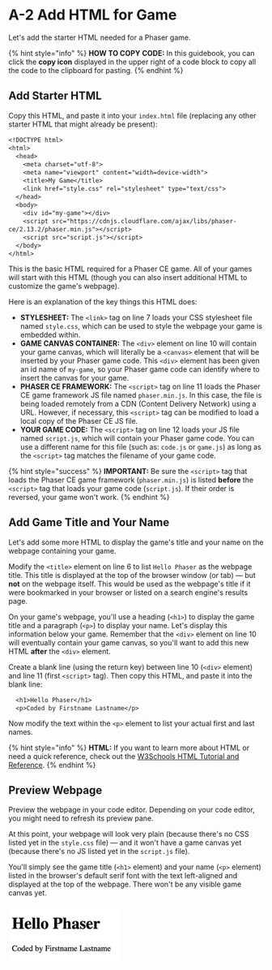 # A-2 Add HTML for Game

Let's add the starter HTML needed for a Phaser game.

{% hint style="info" %}
**HOW TO COPY CODE:**  In this guidebook, you can click the **copy icon** displayed in the upper right of a code block to copy all the code to the clipboard for pasting.
{% endhint %}

## Add Starter HTML

Copy this HTML, and paste it into your `index.html` file \(replacing any other starter HTML that might already be present\):

```markup
<!DOCTYPE html>
<html>
  <head>
    <meta charset="utf-8">
    <meta name="viewport" content="width=device-width">
    <title>My Game</title>
    <link href="style.css" rel="stylesheet" type="text/css">
  </head>
  <body>
	<div id="my-game"></div>
	<script src="https://cdnjs.cloudflare.com/ajax/libs/phaser-ce/2.13.2/phaser.min.js"></script>
	<script src="script.js"></script>
  </body>
</html>
```

This is the basic HTML required for a Phaser CE game. All of your games will start with this HTML \(though you can also insert additional HTML to customize the game's webpage\).

Here is an explanation of the key things this HTML does: 

* **STYLESHEET:**  The `<link>` tag on line 7 loads your CSS stylesheet file named `style.css`, which can be used to style the webpage your game is embedded within.
* **GAME CANVAS CONTAINER:**  The `<div>` element on line 10 will contain your game canvas, which will literally be a `<canvas>` element that will be inserted by your Phaser game code. This `<div>` element has been given an id name of `my-game`, so your Phaser game code can identify where to insert the canvas for your game.
* **PHASER CE FRAMEWORK:**  The `<script>` tag on line 11 loads the Phaser CE game framework JS file named `phaser.min.js`. In this case, the file is being loaded remotely from a CDN \(Content Delivery Network\) using a URL. However, if necessary, this `<script>` tag can be modified to load a local copy of the Phaser CE JS file.
* **YOUR GAME CODE:**  The `<script>` tag on line 12 loads your JS file named `script.js`, which will contain your Phaser game code. You can use a different name for this file \(such as: `code.js` or `game.js`\) as long as the `<script>` tag matches the filename of your game code.

{% hint style="success" %}
**IMPORTANT:**  Be sure the `<script>` tag that loads the Phaser CE game framework \(`phaser.min.js`\) is listed **before** the `<script>` tag that loads your game code \(`script.js`\). If their order is reversed, your game won't work.
{% endhint %}

## Add Game Title and Your Name

Let's add some more HTML to display the game's title and your name on the webpage containing your game.

Modify the `<title>` element on line 6 to list `Hello Phaser` as the webpage title. This title is displayed at the top of the browser window \(or tab\) — but **not** on the webpage itself. This would be used as the webpage's title if it were bookmarked in your browser or listed on a search engine's results page.

On your game's webpage, you'll use a heading \(`<h1>`\) to display the game title and a paragraph \(`<p>`\) to display your name. Let's display this information below your game. Remember that the `<div>` element on line 10 will eventually contain your game canvas, so you'll want to add this new HTML **after** the `<div>` element.

Create a blank line \(using the return key\) between line 10 \(`<div>` element\) and line 11 \(first `<script>` tag\). Then copy this HTML, and paste it into the blank line:

```markup
  <h1>Hello Phaser</h1>
  <p>Coded by Firstname Lastname</p>
```

Now modify the text within the `<p>` element to list your actual first and last names.

{% hint style="info" %}
**HTML:**  If you want to learn more about HTML or need a quick reference, check out the [W3Schools HTML Tutorial and Reference](https://www.w3schools.com/html/default.asp).
{% endhint %}

## Preview Webpage

Preview the webpage in your code editor. Depending on your code editor, you might need to refresh its preview pane.

At this point, your webpage will look very plain \(because there's no CSS listed yet in the `style.css` file\) — and it won't have a game canvas yet \(because there's no JS listed yet in the `script.js` file\).

You'll simply see the game title \(`<h1>` element\) and your name \(`<p>` element\) listed in the browser's default serif font with the text left-aligned and displayed at the top of the webpage. There won't be any visible game canvas yet.

![](../../.gitbook/assets/hello-phaser-html-preview%20%281%29.jpg)

